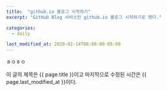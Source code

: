 ```yaml
---
title:  "github.io 블로그 시작하기"
excerpt: "GitHub Blog 서비스인 github.io 블로그 시작하기로 했다."

categories:
  - daily

last_modified_at: 2020-02-14T08:06:00-05:00
---
```


ㅎㅇㅎㅇ

이 글의 제목은 {{ page.title }}이고
마지막으로 수정된 시간은 {{ page.last_modified_at }}이다.
